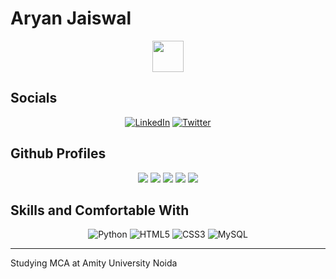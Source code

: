 # Aryan Jaiswal

<div align="center">
  <img src="https://emojis.slackmojis.com/emojis/images/1531849430/4246/blob-sunglasses.gif?153184944" width="50" />
</div>

## Socials

<div align="center">

[![LinkedIn](https://img.shields.io/badge/linkedin-0A66C2?style=for-the-badge&logo=linkedin&logoColor=white)](https://www.linkedin.com/in/jaiswal-ar/)
[![Twitter](https://img.shields.io/badge/twitter-1DA1F2?style=for-the-badge&logo=twitter&logoColor=white)](https://x.com/jaiswal_ariha)

</div>

## Github Profiles

<div align="center">
  <img src="http://github-profile-summary-cards.vercel.app/api/cards/profile-details?username=AryanJaiswal1003&theme=vision_friendly_dark"/>

  <img src="http://github-profile-summary-cards.vercel.app/api/cards/repos-per-language?username=AryanJaiswal1003&theme=vision_friendly_dark"/>
  <img src="http://github-profile-summary-cards.vercel.app/api/cards/most-commit-language?username=AryanJaiswal1003&theme=vision_friendly_dark"/>

  <img src="http://github-profile-summary-cards.vercel.app/api/cards/stats?username=AryanJaiswal1003&theme=vision_friendly_dark"/>
  <img src="http://github-profile-summary-cards.vercel.app/api/cards/productive-time?username=AryanJaiswal1003&theme=vision_friendly_dark&utcOffset=8"/>
</div>

## Skills and Comfortable With

<div align="center">

![Python](https://img.shields.io/badge/python-3670A0?style=for-the-badge&logo=python&logoColor=ffdd54)
![HTML5](https://img.shields.io/badge/html5-%23E34F26.svg?style=for-the-badge&logo=html5&logoColor=white)
![CSS3](https://img.shields.io/badge/css3-%231572B6.svg?style=for-the-badge&logo=css3&logoColor=white)
![MySQL](https://img.shields.io/badge/mysql-%2300f.svg?style=for-the-badge&logo=mysql&logoColor=white)

</div>

---

Studying MCA at Amity University Noida
